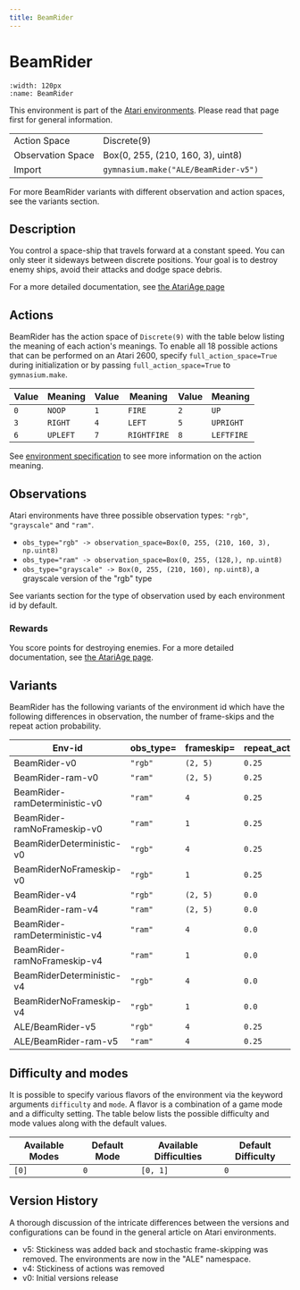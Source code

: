 ```yaml
---
title: BeamRider
---
```


# BeamRider

```{figure} ../_static/videos/environments/beam_rider.gif
:width: 120px
:name: BeamRider
```

This environment is part of the <a href='..'>Atari environments</a>. Please read that page first for general information.

|   |   |
|---|---|
| Action Space | Discrete(9) |
| Observation Space | Box(0, 255, (210, 160, 3), uint8) |
| Import | `gymnasium.make("ALE/BeamRider-v5")` |

For more BeamRider variants with different observation and action spaces, see the variants section.

## Description

You control a space-ship that travels forward at a constant speed. You can only steer it sideways between discrete positions. Your goal is to destroy enemy ships, avoid their attacks and dodge space debris.

For a more detailed documentation, see [the AtariAge page](https://atariage.com/manual_html_page.php?SoftwareID=860)

## Actions

BeamRider has the action space of `Discrete(9)` with the table below listing the meaning of each action's meanings.
To enable all 18 possible actions that can be performed on an Atari 2600, specify `full_action_space=True` during
initialization or by passing `full_action_space=True` to `gymnasium.make`.

| Value   | Meaning   | Value   | Meaning     | Value   | Meaning    |
|---------|-----------|---------|-------------|---------|------------|
| `0`     | `NOOP`    | `1`     | `FIRE`      | `2`     | `UP`       |
| `3`     | `RIGHT`   | `4`     | `LEFT`      | `5`     | `UPRIGHT`  |
| `6`     | `UPLEFT`  | `7`     | `RIGHTFIRE` | `8`     | `LEFTFIRE` |

See [environment specification](../env-spec) to see more information on the action meaning.

## Observations

Atari environments have three possible observation types: `"rgb"`, `"grayscale"` and `"ram"`.

- `obs_type="rgb" -> observation_space=Box(0, 255, (210, 160, 3), np.uint8)`
- `obs_type="ram" -> observation_space=Box(0, 255, (128,), np.uint8)`
- `obs_type="grayscale" -> Box(0, 255, (210, 160), np.uint8)`, a grayscale version of the "rgb" type

See variants section for the type of observation used by each environment id by default.

### Rewards

You score points for destroying enemies.
For a more detailed documentation, see [the AtariAge page](https://atariage.com/manual_html_page.php?SystemID=2600&SoftwareID=860&itemTypeID=MANUAL).

## Variants

BeamRider has the following variants of the environment id which have the following differences in observation,
the number of frame-skips and the repeat action probability.

| Env-id                        | obs_type=   | frameskip=   | repeat_action_probability=   |
|-------------------------------|-------------|--------------|------------------------------|
| BeamRider-v0                  | `"rgb"`     | `(2, 5)`     | `0.25`                       |
| BeamRider-ram-v0              | `"ram"`     | `(2, 5)`     | `0.25`                       |
| BeamRider-ramDeterministic-v0 | `"ram"`     | `4`          | `0.25`                       |
| BeamRider-ramNoFrameskip-v0   | `"ram"`     | `1`          | `0.25`                       |
| BeamRiderDeterministic-v0     | `"rgb"`     | `4`          | `0.25`                       |
| BeamRiderNoFrameskip-v0       | `"rgb"`     | `1`          | `0.25`                       |
| BeamRider-v4                  | `"rgb"`     | `(2, 5)`     | `0.0`                        |
| BeamRider-ram-v4              | `"ram"`     | `(2, 5)`     | `0.0`                        |
| BeamRider-ramDeterministic-v4 | `"ram"`     | `4`          | `0.0`                        |
| BeamRider-ramNoFrameskip-v4   | `"ram"`     | `1`          | `0.0`                        |
| BeamRiderDeterministic-v4     | `"rgb"`     | `4`          | `0.0`                        |
| BeamRiderNoFrameskip-v4       | `"rgb"`     | `1`          | `0.0`                        |
| ALE/BeamRider-v5              | `"rgb"`     | `4`          | `0.25`                       |
| ALE/BeamRider-ram-v5          | `"ram"`     | `4`          | `0.25`                       |

## Difficulty and modes

It is possible to specify various flavors of the environment via the keyword arguments `difficulty` and `mode`.
A flavor is a combination of a game mode and a difficulty setting. The table below lists the possible difficulty and mode values
along with the default values.

| Available Modes   | Default Mode   | Available Difficulties   | Default Difficulty   |
|-------------------|----------------|--------------------------|----------------------|
| `[0]`             | `0`            | `[0, 1]`                 | `0`                  |

## Version History

A thorough discussion of the intricate differences between the versions and configurations can be found in the general article on Atari environments.

* v5: Stickiness was added back and stochastic frame-skipping was removed. The environments are now in the "ALE" namespace.
* v4: Stickiness of actions was removed
* v0: Initial versions release
